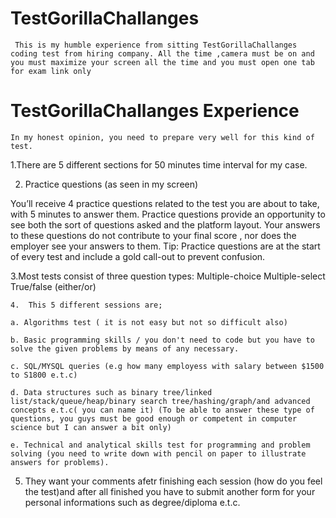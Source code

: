 # TestGorillaChallanges
` This is my humble experience from sitting TestGorillaChallanges coding test from hiring company.
  All the time ,camera must be on and you must maximize your screen all the time and you must open one tab for exam link only`

# TestGorillaChallanges Experience
`In my honest opinion, you need to prepare very well for this kind of test.`


1.There are 5 different sections for 50 minutes time interval for my case.

2. Practice questions (as seen in my screen)

You’ll receive 4 practice questions related to the test you are about to take, with 5 minutes to answer them.
Practice questions provide an opportunity to see both the sort of questions asked and the platform layout. 
Your answers to these questions do not contribute to your final score , nor does the employer see your answers to them.
Tip: Practice questions are at the start of every test and include a gold call-out to prevent confusion.

3.Most tests consist of three question types:
Multiple-choice
Multiple-select
True/false (either/or)

`4.  This 5 different sessions are;`

`a. Algorithms test ( it is not easy but not so difficult also)`

`b. Basic programming skills / you don't need to code but you have to solve the given problems by means of any necessary.`

`c. SQL/MYSQL queries (e.g how many employess with salary between $1500 to S1800 e.t.c)`

`d. Data structures such as binary tree/linked list/stack/queue/heap/binary search tree/hashing/graph/and advanced concepts e.t.c( you can name it)
(To be able to answer these type of questions, you guys must be good enough or competent in computer science but I can answer a bit only)`

`e. Technical and analytical skills test for programming and problem solving (you need to write down with pencil on paper to illustrate answers for problems).`

5. They want your comments afetr finishing each session (how do you feel the test)and after all finished you have to submit another form for your personal informations such as degree/diploma e.t.c.
